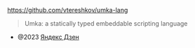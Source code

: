 https://github.com/vtereshkov/umka-lang

> Umka: a statically typed embeddable scripting language

- @2023 [Яндекс Дзен](https://habr.com/ru/articles/732430/)
